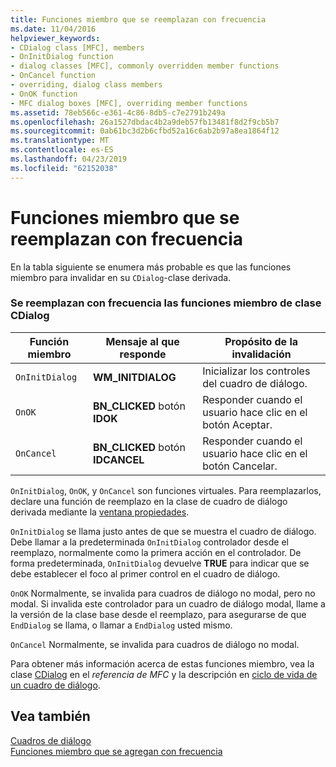 ```yaml
---
title: Funciones miembro que se reemplazan con frecuencia
ms.date: 11/04/2016
helpviewer_keywords:
- CDialog class [MFC], members
- OnInitDialog function
- dialog classes [MFC], commonly overridden member functions
- OnCancel function
- overriding, dialog class members
- OnOK function
- MFC dialog boxes [MFC], overriding member functions
ms.assetid: 78eb566c-e361-4c86-8db5-c7e2791b249a
ms.openlocfilehash: 26a1527dbdac4b2a9deb57fb13481f8d2f9cb5b7
ms.sourcegitcommit: 0ab61bc3d2b6cfbd52a16c6ab2b97a8ea1864f12
ms.translationtype: MT
ms.contentlocale: es-ES
ms.lasthandoff: 04/23/2019
ms.locfileid: "62152038"
---
```

# <a name="commonly-overridden-member-functions"></a>Funciones miembro que se reemplazan con frecuencia

En la tabla siguiente se enumera más probable es que las funciones miembro para invalidar en su `CDialog`-clase derivada.

### <a name="commonly-overridden-member-functions-of-class-cdialog"></a>Se reemplazan con frecuencia las funciones miembro de clase CDialog

|Función miembro|Mensaje al que responde|Propósito de la invalidación|
|---------------------|----------------------------|-----------------------------|
|`OnInitDialog`|**WM_INITDIALOG**|Inicializar los controles del cuadro de diálogo.|
|`OnOK`|**BN_CLICKED** botón **IDOK**|Responder cuando el usuario hace clic en el botón Aceptar.|
|`OnCancel`|**BN_CLICKED** botón **IDCANCEL**|Responder cuando el usuario hace clic en el botón Cancelar.|

`OnInitDialog`, `OnOK`, y `OnCancel` son funciones virtuales. Para reemplazarlos, declare una función de reemplazo en la clase de cuadro de diálogo derivada mediante la [ventana propiedades](/visualstudio/ide/reference/properties-window).

`OnInitDialog` se llama justo antes de que se muestra el cuadro de diálogo. Debe llamar a la predeterminada `OnInitDialog` controlador desde el reemplazo, normalmente como la primera acción en el controlador. De forma predeterminada, `OnInitDialog` devuelve **TRUE** para indicar que se debe establecer el foco al primer control en el cuadro de diálogo.

`OnOK` Normalmente, se invalida para cuadros de diálogo no modal, pero no modal. Si invalida este controlador para un cuadro de diálogo modal, llame a la versión de la clase base desde el reemplazo, para asegurarse de que `EndDialog` se llama, o llamar a `EndDialog` usted mismo.

`OnCancel` Normalmente, se invalida para cuadros de diálogo no modal.

Para obtener más información acerca de estas funciones miembro, vea la clase [CDialog](../mfc/reference/cdialog-class.md) en el *referencia de MFC* y la descripción en [ciclo de vida de un cuadro de diálogo](../mfc/life-cycle-of-a-dialog-box.md).

## <a name="see-also"></a>Vea también

[Cuadros de diálogo](../mfc/dialog-boxes.md)<br/>
[Funciones miembro que se agregan con frecuencia](../mfc/commonly-added-member-functions.md)
